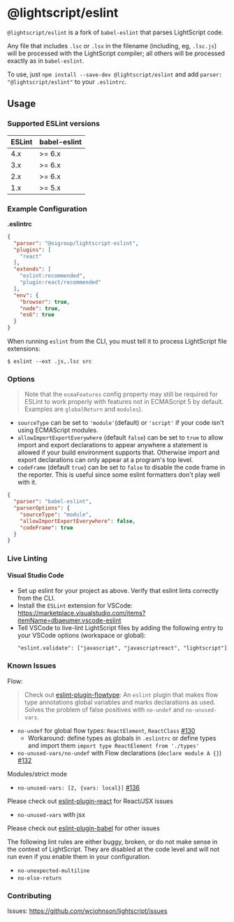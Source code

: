 # @lightscript/eslint

`@lightscript/eslint` is a fork of `babel-eslint` that parses LightScript code.

Any file that includes `.lsc` or `.lsx` in the filename (including, eg, `.lsc.js`)
will be processed with the LightScript compiler;
all others will be processed exactly as in `babel-eslint`.

To use, just `npm install --save-dev @lightscript/eslint`
and add `parser: "@lightscript/eslint"` to your `.eslintrc`.

## Usage

### Supported ESLint versions

ESLint | babel-eslint
------------ | -------------
4.x | >= 6.x
3.x | >= 6.x
2.x | >= 6.x
1.x | >= 5.x

### Example Configuration

**.eslintrc**

```json
{
  "parser": "@oigroup/lightscript-eslint",
  "plugins": [
    "react"
  ],
  "extends": [
    "eslint:recommended",
    "plugin:react/recommended"
  ],
  "env": {
    "browser": true,
    "node": true,
    "es6": true
  }
}
```

When running `eslint` from the CLI, you must tell it to process LightScript file extensions:

```
$ eslint --ext .js,.lsc src
```

### Options

> Note that the `ecmaFeatures` config property may still be required for ESLint to work properly with features not in ECMAScript 5 by default. Examples are `globalReturn` and `modules`).

- `sourceType` can be set to `'module'`(default) or `'script'` if your code isn't using ECMAScript modules.
- `allowImportExportEverywhere` (default `false`) can be set to `true` to allow import and export declarations to appear anywhere a statement is allowed if your build environment supports that. Otherwise import and export declarations can only appear at a program's top level.
- `codeFrame` (default `true`) can be set to `false` to disable the code frame in the reporter. This is useful since some eslint formatters don't play well with it.

```json
{
  "parser": "babel-eslint",
  "parserOptions": {
    "sourceType": "module",
    "allowImportExportEverywhere": false,
    "codeFrame": true
  }
}
```

### Live Linting

#### Visual Studio Code

- Set up eslint for your project as above. Verify that eslint lints correctly from the CLI.
- Install the `ESLint` extension for VSCode: https://marketplace.visualstudio.com/items?itemName=dbaeumer.vscode-eslint
- Tell VSCode to live-lint LightScript files by adding the following entry to your VSCode options (workspace or global):
  ```
  "eslint.validate": ["javascript", "javascriptreact", "lightscript"]
  ```

### Known Issues

Flow:
> Check out [eslint-plugin-flowtype](https://github.com/gajus/eslint-plugin-flowtype): An `eslint` plugin that makes flow type annotations global variables and marks declarations as used. Solves the problem of false positives with `no-undef` and `no-unused-vars`.
- `no-undef` for global flow types: `ReactElement`, `ReactClass` [#130](https://github.com/babel/babel-eslint/issues/130#issuecomment-111215076)
  - Workaround: define types as globals in `.eslintrc` or define types and import them `import type ReactElement from './types'`
- `no-unused-vars/no-undef` with Flow declarations (`declare module A {}`) [#132](https://github.com/babel/babel-eslint/issues/132#issuecomment-112815926)

Modules/strict mode
- `no-unused-vars: [2, {vars: local}]` [#136](https://github.com/babel/babel-eslint/issues/136)

Please check out [eslint-plugin-react](https://github.com/yannickcr/eslint-plugin-react) for React/JSX issues
- `no-unused-vars` with jsx

Please check out [eslint-plugin-babel](https://github.com/babel/eslint-plugin-babel) for other issues

The following lint rules are either buggy, broken, or do not make sense in the context of LightScript. They are disabled at the code level and will not run even if you enable them in your configuration.

- `no-unexpected-multiline`
- `no-else-return`

### Contributing

Issues: https://github.com/wcjohnson/lightscript/issues
